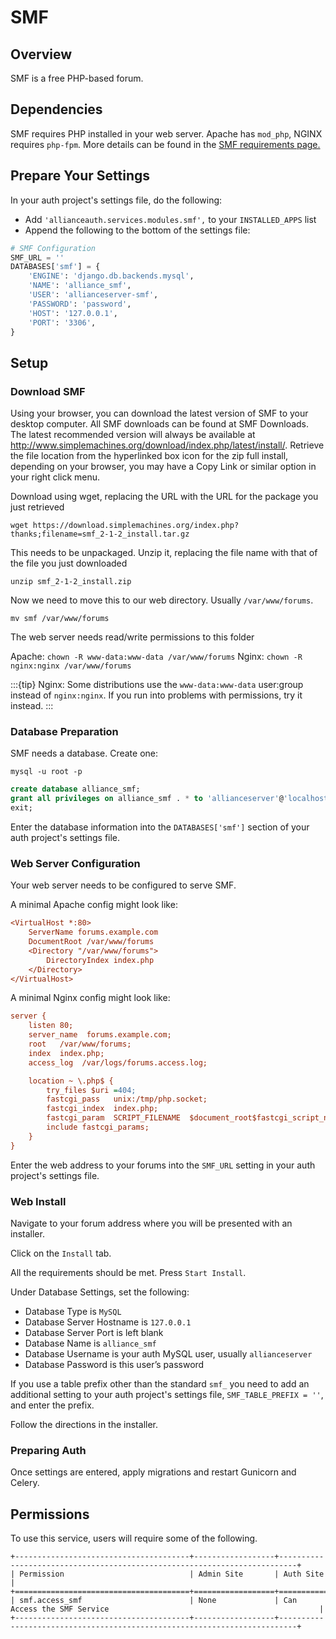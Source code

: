 # SMF

## Overview

SMF is a free PHP-based forum.

## Dependencies

SMF requires PHP installed in your web server. Apache has `mod_php`, NGINX requires `php-fpm`. More details can be found in the [SMF requirements page.](https://download.simplemachines.org/requirements.php)

## Prepare Your Settings

In your auth project's settings file, do the following:

- Add `'allianceauth.services.modules.smf',` to your `INSTALLED_APPS` list
- Append the following to the bottom of the settings file:

```python
# SMF Configuration
SMF_URL = ''
DATABASES['smf'] = {
    'ENGINE': 'django.db.backends.mysql',
    'NAME': 'alliance_smf',
    'USER': 'allianceserver-smf',
    'PASSWORD': 'password',
    'HOST': '127.0.0.1',
    'PORT': '3306',
}
```

## Setup

### Download SMF

Using your browser, you can download the latest version of SMF to your desktop computer. All SMF downloads can be found at SMF Downloads. The latest recommended version will always be available at <http://www.simplemachines.org/download/index.php/latest/install/>. Retrieve the file location from the hyperlinked box icon for the zip full install, depending on your browser, you may have a Copy Link or similar option in your right click menu.

Download using wget, replacing the URL with the URL for the package you just retrieved

```shell
wget https://download.simplemachines.org/index.php?thanks;filename=smf_2-1-2_install.tar.gz
```

This needs to be unpackaged. Unzip it, replacing the file name with that of the file you just downloaded

```shell
unzip smf_2-1-2_install.zip
```

Now we need to move this to our web directory. Usually `/var/www/forums`.

```shell
mv smf /var/www/forums
```

The web server needs read/write permissions to this folder

Apache: `chown -R www-data:www-data /var/www/forums`
Nginx: `chown -R nginx:nginx /var/www/forums`

:::{tip}
Nginx: Some distributions use the ``www-data:www-data`` user:group instead of ``nginx:nginx``. If you run into problems with permissions, try it instead.
:::

### Database Preparation

SMF needs a database. Create one:

```shell
mysql -u root -p
```

```sql
create database alliance_smf;
grant all privileges on alliance_smf . * to 'allianceserver'@'localhost';
exit;
```

Enter the database information into the `DATABASES['smf']` section of your auth project's settings file.

### Web Server Configuration

Your web server needs to be configured to serve SMF.

A minimal Apache config might look like:

```ini
<VirtualHost *:80>
    ServerName forums.example.com
    DocumentRoot /var/www/forums
    <Directory "/var/www/forums">
        DirectoryIndex index.php
    </Directory>
</VirtualHost>
````

A minimal Nginx config might look like:

```ini
server {
    listen 80;
    server_name  forums.example.com;
    root   /var/www/forums;
    index  index.php;
    access_log  /var/logs/forums.access.log;

    location ~ \.php$ {
        try_files $uri =404;
        fastcgi_pass   unix:/tmp/php.socket;
        fastcgi_index  index.php;
        fastcgi_param  SCRIPT_FILENAME  $document_root$fastcgi_script_name;
        include fastcgi_params;
    }
}
```

Enter the web address to your forums into the `SMF_URL` setting in your auth project's settings file.

### Web Install

Navigate to your forum address where you will be presented with an installer.

Click on the `Install` tab.

All the requirements should be met. Press `Start Install`.

Under Database Settings, set the following:

- Database Type is `MySQL`
- Database Server Hostname is `127.0.0.1`
- Database Server Port is left blank
- Database Name is `alliance_smf`
- Database Username is your auth MySQL user, usually `allianceserver`
- Database Password is this user’s password

If you use a table prefix other than the standard `smf_` you need to add an additional setting to your auth project's settings file, `SMF_TABLE_PREFIX = ''`, and enter the prefix.

Follow the directions in the installer.

### Preparing Auth

Once settings are entered, apply migrations and restart Gunicorn and Celery.

## Permissions

To use this service, users will require some of the following.

```{eval-rst}
+---------------------------------------+------------------+--------------------------------------------------------------------------+
| Permission                            | Admin Site       | Auth Site                                                                |
+=======================================+==================+==========================================================================+
| smf.access_smf                        | None             | Can Access the SMF Service                                               |
+---------------------------------------+------------------+--------------------------------------------------------------------------+
```
